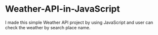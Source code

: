 # Weather-API-in-JavaScript
I made this simple Weather API project by using JavaScript and user can check the weather by search place name.

